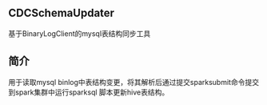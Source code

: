 ## CDCSchemaUpdater
基于BinaryLogClient的mysql表结构同步工具
## 简介
用于读取mysql binlog中表结构变更，将其解析后通过提交sparksubmit命令提交到spark集群中运行sparksql 脚本更新hive表结构。
